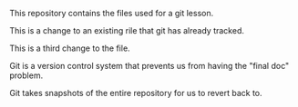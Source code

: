 This repository contains the files used for a git lesson.

This is a change to an existing rile that git has already tracked.

This is a third change to the file.

Git is a version control system that prevents us from having the "final doc" problem.

Git takes snapshots of the entire repository for us to revert back to.


